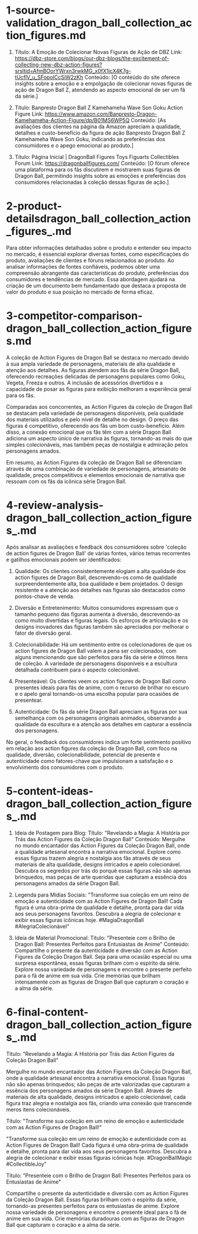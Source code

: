 # 1-source-validation_dragon_ball_collection_action_figures.md

1. Título: A Emoção de Colecionar Novas Figuras de Ação de DBZ
Link: https://dbz-store.com/blogs/our-dbz-blogs/the-excitement-of-collecting-new-dbz-action-figures?srsltid=AfmBOorYWrxn3rwkMG_x0fX1icX4K7g-tUcflV_u_SFopolCcSiW2zKh
Conteúdo: [O conteúdo do site oferece insights sobre a emoção e a empolgação de colecionar novas figuras de ação de Dragon Ball Z, atendendo ao aspecto emocional de ser um fã da série.]

2. Título: Banpresto Dragon Ball Z Kamehameha Wave Son Goku Action Figure
Link: https://www.amazon.com/Banpresto-Dragon-Kamehameha-Action-Figure/dp/B01MS6WP5Q
Conteúdo: [As avaliações dos clientes na página da Amazon apreciam a qualidade, detalhes e custo-benefício da figura de ação Banpresto Dragon Ball Z Kamehameha Wave Son Goku, indicando as preferências dos consumidores e o apego emocional ao produto.]

3. Título: Página Inicial | DragonBall Figures Toys Figuarts Collectibles Forum
Link: https://dragonballfigures.com/
Conteúdo: [O fórum oferece uma plataforma para os fãs discutirem e mostrarem suas figuras de Dragon Ball, permitindo insights sobre as emoções e preferências dos consumidores relacionadas à coleção dessas figuras de ação.]

# 2-product-detailsdragon_ball_collection_action_figures_.md

Para obter informações detalhadas sobre o produto e entender seu impacto no mercado, é essencial explorar diversas fontes, como especificações do produto, avaliações de clientes e fóruns relacionados ao produto. Ao analisar informações de fontes confiáveis, podemos obter uma compreensão abrangente das características do produto, preferências dos consumidores e tendências de mercado. Essa abordagem ajudará na criação de um documento bem fundamentado que destaca a proposta de valor do produto e sua posição no mercado de forma eficaz.

# 3-competitor-comparison-dragon_ball_collection_action_figures.md

A coleção de Action Figures de Dragon Ball se destaca no mercado devido à sua ampla variedade de personagens, materiais de alta qualidade e atenção aos detalhes. As figuras atendem aos fãs da série Dragon Ball, oferecendo recreações delicadas de personagens populares como Goku, Vegeta, Freeza e outros. A inclusão de acessórios divertidos e a capacidade de posar as figuras para exibição melhoram a experiência geral para os fãs.

Comparadas aos concorrentes, as Action Figures da coleção de Dragon Ball se destacam pela variedade de personagens disponíveis, pela qualidade dos materiais utilizados e pelo nível de detalhe no design. O preço das figuras é competitivo, oferecendo aos fãs um bom custo-benefício. Além disso, a conexão emocional que os fãs têm com a série Dragon Ball adiciona um aspecto único de narrativa às figuras, tornando-as mais do que simples colecionáveis, mas também peças de nostalgia e admiração pelos personagens amados.

Em resumo, as Action Figures da coleção de Dragon Ball se diferenciam através de uma combinação de variedade de personagens, artesanato de qualidade, preços competitivos e elementos emocionais de narrativa que ressoam com os fãs da icônica série Dragon Ball.

# 4-review-analysis-dragon_ball_collection_action_figures_.md

Após analisar as avaliações e feedback dos consumidores sobre 'coleção de action figures de Dragon Ball' de várias fontes, vários temas recorrentes e gatilhos emocionais podem ser identificados:

1. Qualidade: Os clientes consistentemente elogiam a alta qualidade dos action figures de Dragon Ball, descrevendo-os como de qualidade surpreendentemente alta, boa qualidade e bem projetados. O design resistente e a atenção aos detalhes nas figuras são destacados como pontos-chave de venda.

2. Diversão e Entretenimento: Muitos consumidores expressam que o tamanho pequeno das figuras aumenta a diversão, descrevendo-as como muito divertidas e figuras legais. Os esforços de articulação e os designs inovadores das figuras também são apreciados por melhorar o fator de diversão geral.

3. Colecionabilidade: Há um sentimento entre os colecionadores de que os action figures de Dragon Ball valem a pena ser colecionados, com alguns mencionando que são perfeitos para fãs da série e ótimos itens de coleção. A variedade de personagens disponíveis e a escultura detalhada contribuem para o aspecto colecionável.

4. Presenteável: Os clientes veem os action figures de Dragon Ball como presentes ideais para fãs de anime, com o recurso de brilhar no escuro e o apelo geral tornando-os uma escolha popular para ocasiões de presentear.

5. Autenticidade: Os fãs da série Dragon Ball apreciam as figuras por sua semelhança com os personagens originais animados, observando a qualidade da escultura e a atenção aos detalhes em capturar a essência dos personagens.

No geral, o feedback dos consumidores indica um forte sentimento positivo em relação aos action figures da coleção de Dragon Ball, com foco na qualidade, diversão, colecionabilidade, potencial de presente e autenticidade como fatores-chave que impulsionam a satisfação e o envolvimento dos consumidores com o produto.

# 5-content-ideas-dragon_ball_collection_action_figures_.md

1. Ideia de Postagem para Blog:
Título: "Revelando a Magia: A História por Trás das Action Figures da Coleção Dragon Ball"
Conteúdo: Mergulhe no mundo encantador das Action Figures da Coleção Dragon Ball, onde a qualidade artesanal encontra a narrativa emocional. Explore como essas figuras trazem alegria e nostalgia aos fãs através de seus materiais de alta qualidade, designs intricados e apelo colecionável. Descubra os segredos por trás do porquê essas figuras não são apenas brinquedos, mas peças de arte queridas que capturam a essência dos personagens amados da série Dragon Ball.

2. Legenda para Mídias Sociais:
"Transforme sua coleção em um reino de emoção e autenticidade com as Action Figures de Dragon Ball! Cada figura é uma obra-prima de qualidade e detalhe, pronta para dar vida aos seus personagens favoritos. Descubra a alegria de colecionar e exibir essas figuras icônicas hoje. #MagiaDragonBall #AlegriaColecionável"

3. Ideia de Material Promocional:
Título: "Presenteie com o Brilho de Dragon Ball: Presentes Perfeitos para Entusiastas de Anime"
Conteúdo: Compartilhe o presente da autenticidade e diversão com as Action Figures da Coleção Dragon Ball. Seja para uma ocasião especial ou uma surpresa espontânea, essas figuras brilham com o espírito da série. Explore nossa variedade de personagens e encontre o presente perfeito para o fã de anime em sua vida. Crie memórias que brilham intensamente com as figuras de Dragon Ball que capturam o coração e a alma da série.

# 6-final-content-dragon_ball_collection_action_figures_.md

Título: "Revelando a Magia: A História por Trás das Action Figures da Coleção Dragon Ball"

Mergulhe no mundo encantador das Action Figures da Coleção Dragon Ball, onde a qualidade artesanal encontra a narrativa emocional. Essas figuras não são apenas brinquedos; são peças de arte valorizadas que capturam a essência dos personagens amados da série Dragon Ball. Através de materiais de alta qualidade, designs intricados e apelo colecionável, cada figura traz alegria e nostalgia aos fãs, criando uma conexão que transcende meros itens colecionáveis.

Título: "Transforme sua coleção em um reino de emoção e autenticidade com as Action Figures de Dragon Ball!"

"Transforme sua coleção em um reino de emoção e autenticidade com as Action Figures de Dragon Ball! Cada figura é uma obra-prima de qualidade e detalhe, pronta para dar vida aos seus personagens favoritos. Descubra a alegria de colecionar e exibir essas figuras icônicas hoje. #DragonBallMagic #CollectibleJoy"

Título: "Presenteie com o Brilho de Dragon Ball: Presentes Perfeitos para os Entusiastas de Anime"

Compartilhe o presente da autenticidade e diversão com as Action Figures da Coleção Dragon Ball. Essas figuras brilham com o espírito da série, tornando-as presentes perfeitos para os entusiastas de anime. Explore nossa variedade de personagens e encontre o presente ideal para o fã de anime em sua vida. Crie memórias duradouras com as figuras de Dragon Ball que capturam o coração e a alma da série.